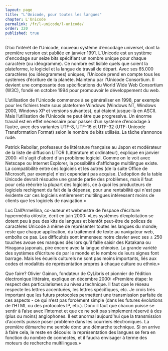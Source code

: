 ```yaml
---
layout: page
title: "L’Unicode, pour toutes les langues"
chapter: L'Unicode
permalink: /fr/l-unicode/l-unicode/
order: 320
published: true
---
```

<p>D’où l’intérêt de l’Unicode, nouveau système d’encodage universel, dont la première version est publiée en janvier 1991. L’Unicode est un système d'encodage sur seize bits spécifiant un nombre unique pour chaque caractère (ou idéogramme). Ce nombre est lisible quels que soient la plateforme, le logiciel et la langue de travail de départ. Avec ses 65.000 caractères (ou idéogrammes) uniques, l’Unicode prend en compte tous les systèmes d’écriture de la planète. Maintenu par l'Unicode Consortium. Il devient une composante des spécifications du World Wide Web Consortium (W3C), fondé en octobre 1994 pour promouvoir le développement du web.</p>

<p>L’utilisation de l’Unicode commence à se généraliser en 1998, par exemple pour les fichiers texte sous plateforme Windows (Windows NT, Windows 2000, Windows XP et versions suivantes), qui étaient jusque-là en ASCII. Mais l’utilisation de l’Unicode ne peut être que progressive. Un énorme travail est en effet nécessaire pour passer d’un système d’encodage à l’autre, avec des variantes UTF-8, UTF-16 et UTF-32 (UTF: Unicode Transformation Format) selon le nombre de bits utilisés. La tâche s’annonce rude.</p>

<p>Patrick Rebollar, professeur de littérature française au Japon et modérateur de la liste de diffusion LITOR (Littérature et ordinateur), explique en janvier 2000: «Il s'agit d'abord d'un problème logiciel. Comme on le voit avec Netscape ou Internet Explorer, la possibilité d'affichage multilingue existe. La compatibilité entre ces logiciels et les autres (de la suite Office de Microsoft, par exemple) n'est cependant pas acquise. L'adoption de la table Unicode devrait résoudre une grande partie des problèmes, mais il faut pour cela réécrire la plupart des logiciels, ce à quoi les producteurs de logiciels rechignent du fait de la dépense, pour une rentabilité qui n'est pas évidente car ces logiciels entièrement multilingues intéressent moins de clients que les logiciels de navigation.»</p>

<p>Luc Dall’Armellina, co-auteur et webmestre de l’espace d’écriture hypermédia oVosite, écrit en juin 2000: «Les systèmes d’exploitation se dotent peu à peu des kits de langues et bientôt peut-être de polices de caractères Unicode à même de représenter toutes les langues du monde; reste que chaque application, du traitement de texte au navigateur web, emboîte ce pas. Les difficultés sont immenses: notre clavier avec ses ± 250 touches avoue ses manques dès lors qu’il faille saisir des Katakana ou Hiragana japonais, pire encore avec la langue chinoise. La grande variété des systèmes d’écriture de par le monde et le nombre de leurs signes font barrage. Mais les écueils culturels ne sont pas moins importants, liés aux codes et modalités de représentation propres à chaque culture ou ethnie.»</p>

<p>Que faire? Olivier Gainon, fondateur de CyLibris et pionnier de l’édition électronique littéraire, explique en décembre 2000: «Première étape: le respect des particularismes au niveau technique. Il faut que le réseau respecte les lettres accentuées, les lettres spécifiques, etc. Je crois très important que les futurs protocoles permettent une transmission parfaite de ces aspects - ce qui n’est pas forcément simple (dans les futures évolutions de l’HTML ou des protocoles IP, etc.). Donc il faut que chacun puisse se sentir à l’aise avec l’internet et que ce ne soit pas simplement réservé à des (plus ou moins) anglophones. Il est anormal aujourd’hui que la transmission d’accents puisse poser problème dans les courriers électroniques. La première démarche me semble donc une démarche technique. Si on arrive à faire cela, le reste en découle: la représentation des langues se fera en fonction du nombre de connectés, et il faudra envisager à terme des moteurs de recherche multilingues.»</p>